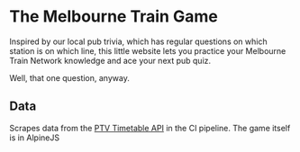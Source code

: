 # The Melbourne Train Game

Inspired by our local pub trivia, which has regular questions on which station is on which line, this little website lets you practice your Melbourne Train Network knowledge and ace your next pub quiz. 

Well, that one question, anyway.

## Data

Scrapes data from the [PTV Timetable API](https://timetableapi.ptv.vic.gov.au/swagger/ui/index) in the CI pipeline. The game itself is in AlpineJS

